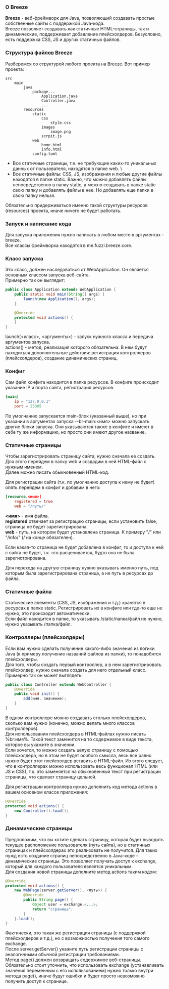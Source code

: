 ### О Breeze
**Breeze** - веб-фреймворк для Java, позволяющий создавать простые собственные сайты с поддержкой Java-кода. \
Breeze позволяет создавать как статичные HTML-страницы, так и динамические, поддерживает добавление плейсхолдеров. Безусловно, есть поддержка CSS, JS и других статичных файлов.

### Структура файлов Breeze
Разберемся со структурой любого проекта на Breeze. Вот пример проекта:
```
src
    main
        java
            package...
                Application.java
                Controller.java
                ...
        resources
            static
                css
                    style.css
                images
                    image.png
                scrpit.js
            web
                home.html
                info.html
            config.toml
```
- Все статичные страницы, т.е. не требующие каких-то уникальных данных от пользователя, находятся в папке web. \
- Все статичные файлы: CSS, JS, изображения и любые другие файлы находятся в папке static.
Важно, что можно добавлять файлы непосредственно в папку static, а можно создавать в папке static свою папку и добавлять файлы в нее.
Но добавлять еще папки в свою папку нельзя.

Обязательно придерживаться именно такой структуры ресурсов (resources) проекта, иначе ничего не будет работать.

### Запуск и написание кода
Для запуска приложения нужно написать в любом месте в аргументах -breeze. \
Все классы фреймворка находятся в me.fuzzi.breeze.core.

### Класс запуска
Это класс, должен наследоваться от WebApplication. Он является основным классом запуска веб-сайта. \
Примерно так он выглядит:

```java
public class Application extends WebApplication {
    public static void main(String[] args) {
        launch(new Application(), args);
    }

    @Override
    protected void actions() {
    }
}
```

launch(<класс>, <аргументы>) - запуск нужного класса и передача аргументов запуска. \
actions() - метод, реализация которого обязательна. В нем будут находиться дополнительные действия: регистрация контроллеров (плейсхолдеров), создание динамических страниц.

### Конфиг
Сам файл конфига находится в папке ресурсов. В конфиге происходит указание IP и порта сайта, регистрация ресурсов.

```toml
[main]
    ip = "127.0.0.1"
    port = 25005
```

По умолчанию запускается main-блок (указанный выше), но при указании в аргументах запуска --br-main:<имя> можно запускать другие блоки запуска.
Они указываются также в конфиге и имеют в себе ту же информацию, но просто они имеют другое название.

### Статичные страницы
Чтобы зарегистрировать страницу сайта, нужно сначала ее создать. Для этого перейдем в папку web и создадим в ней HTML-файл с нужным именем. \
Далее можно писать обыкновенный HTML-код.

Для регистрации сайта (т.к. по умолчанию доступа к нему не будет) опять перейдем в конфиг и добавим в него:

```toml
[resource.<имя>]
    registered = true
    web = "/путь/"
```

**<имя>** - имя файла. \
**registered** отвечает за регистрацию страницы, если установить false, страница не будет зарегистрирована. \
**web** - путь, на котором будет установлена страница. К примеру "/" или "/info/" (/ на конце обязателен).

Если какая-то страница не будет добавлена в конфиг, то и доступа к ней с сайта не будет, т.к. это расценивается, будто она не была зарегистрирована.

Для перехода на другую страницу нужно указывать именно путь, под которым была зарегистрирована страница, а не путь в ресурсах до файла.

### Статичные файла
Статические элементы (CSS, JS, изображения и т.д.) хранятся в ресурсах в папке static. Регистрировать их в конфиге или где-то еще не нужно, это происходит автоматически. \
Если файл находится в папке, то указывать /static/папка/файл не нужно, нужно указывать /папка/файл.

### Контроллеры (плейсхолдеры)
Если вам нужно сделать получение какого-либо значения из логики Java (к примеру получение названий файлов из папки), то понадобятся плейсхолдеры. \
Для того, чтобы создать первый контроллер, а в нем зарегистрировать плейсхолдер, нужно сначала создать для него отдельный класс. Примерно так он может выглядеть:

```java
public class Controller extends WebController {
    @Override
    public void init() {
        add(имя, значение);
    }
}
```

В одном контроллере можно создавать столько плейсхолдеров, сколько вам нужно (конечно, можно делать много классов контроллеров). \
Для использования плейсхолдера в HTML-файлах нужно писать %br:имя%. Такой текст заменится на то содержимое в виде текста, которое вы укажите в значении. \
Если хочется, то можно создать целую страницу с помощью плейсхолдера, но в этом не будет особого смысла, весь все равно нужно будет этот плейсхолдер вставить в HTML-файл.
Из этого следует, что в контроллерах можно использовать весь функционал HTML (или JS и CSS), т.к. это заменяется на обыкновенный текст при регистрации страницы, что сделает страницу цельной.

Для регистрации контроллера нужно дополнить код метода actions в вашем основном классе приложения:

```java
@Override
protected void actions() {
    new Controller().load();
}
```

### Динамические страницы
Предположим, что вы хотите сделать страницу, которая будет выводить текущее расположение пользователя (путь сайта), но в статичных страницах и плейсхолдерах это реализовать не получится.
Для таких нужд есть создание страниц непосредственно в Java-коде - динамические страницы. Это позволяет получать доступ к exchange, который для каждого пользователя является уникальным. \
Для создания новой страницы дополните метод actions таким кодом:

```java
@Override
protected void actions() {
    new WebPage(server.getServer(), <путь>) {
        @Override
        public String page() {
            Object user = exchange.<...>;
            return "страница";
        }
    }.load();
}
```

Фактически, это такая же регистрация страницы (с поддержкой плейсхолдеров и т.д.), но с возможностью получения того самого exchange. \
После server.getServer() укажите путь регистрации страницы с аналогичными обычной регистрации требованиями. \
Метод page() должен возвращать содержимое веб-страницы. \
Обязательно стоит уточнить, что использовать exchange (устанавливать значения переменным с его использованием) нужно только внутри метода page(), иначе будут ошибки и будет просто невозможно получить доступ к странице.